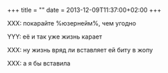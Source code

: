 +++
title = ""
date = 2013-12-09T11:37:00+02:00
+++

XXX: покарайте %юзернейм%, чем угодно


YYY: её и так уже жизнь карает


XXX: ну жизнь вряд ли вставляет ей биту в жопу


XXX: а я бы вставила


